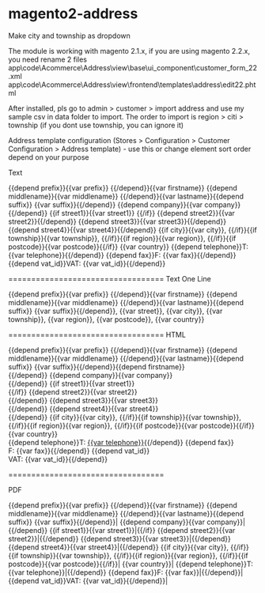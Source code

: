 # magento2-address
Make city and township as dropdown

The module is working with magento 2.1.x, if you are using magento 2.2.x, you need rename 2 files
app\code\Acommerce\Address\view\base\ui_component\customer_form_22.xml
app\code\Acommerce\Address\view\frontend\templates\address\edit22.phtml

After installed, pls go to admin > customer > import address and use my sample csv in data folder to import. The order to import is region > citi > township (if you dont use township, you can ignore it)

Address template configuration (Stores > Configuration > Customer Configuration > Address template) - use this or change element sort order depend on your purpose

Text

{{depend prefix}}{{var prefix}} {{/depend}}{{var firstname}} {{depend middlename}}{{var middlename}} {{/depend}}{{var lastname}}{{depend suffix}} {{var suffix}}{{/depend}}
{{depend company}}{{var company}}{{/depend}}
{{if street1}}{{var street1}}
{{/if}}
{{depend street2}}{{var street2}}{{/depend}}
{{depend street3}}{{var street3}}{{/depend}}
{{depend street4}}{{var street4}}{{/depend}}
{{if city}}{{var city}}, {{/if}}{{if township}}{{var township}}, {{/if}}{{if region}}{{var region}}, {{/if}}{{if postcode}}{{var postcode}}{{/if}}
{{var country}}
{{depend telephone}}T: {{var telephone}}{{/depend}}
{{depend fax}}F: {{var fax}}{{/depend}}
{{depend vat_id}}VAT: {{var vat_id}}{{/depend}}

==================================
Text One Line

{{depend prefix}}{{var prefix}} {{/depend}}{{var firstname}} {{depend middlename}}{{var middlename}} {{/depend}}{{var lastname}}{{depend suffix}} {{var suffix}}{{/depend}}, {{var street}}, {{var city}}, {{var township}}, {{var region}}, {{var postcode}}, {{var country}}

==================================
HTML

{{depend prefix}}{{var prefix}} {{/depend}}{{var firstname}} {{depend middlename}}{{var middlename}} {{/depend}}{{var lastname}}{{depend suffix}} {{var suffix}}{{/depend}}{{depend firstname}}<br />{{/depend}}
{{depend company}}{{var company}}<br />{{/depend}}
{{if street1}}{{var street1}}<br />{{/if}}
{{depend street2}}{{var street2}}<br />{{/depend}}
{{depend street3}}{{var street3}}<br />{{/depend}}
{{depend street4}}{{var street4}}<br />{{/depend}}
{{if city}}{{var city}}, {{/if}}{{if township}}{{var township}}, {{/if}}{{if region}}{{var region}}, {{/if}}{{if postcode}}{{var postcode}}{{/if}}<br />
{{var country}}<br />
{{depend telephone}}T: <a href="tel:{{var telephone}}">{{var telephone}}</a>{{/depend}}
{{depend fax}}<br />F: {{var fax}}{{/depend}}
{{depend vat_id}}<br />VAT: {{var vat_id}}{{/depend}}

==================================

PDF

{{depend prefix}}{{var prefix}} {{/depend}}{{var firstname}} {{depend middlename}}{{var middlename}} {{/depend}}{{var lastname}}{{depend suffix}} {{var suffix}}{{/depend}}|
{{depend company}}{{var company}}|{{/depend}}
{{if street1}}{{var street1}}|{{/if}}
{{depend street2}}{{var street2}}|{{/depend}}
{{depend street3}}{{var street3}}|{{/depend}}
{{depend street4}}{{var street4}}|{{/depend}}
{{if city}}{{var city}}, {{/if}}{{if township}}{{var township}}, {{/if}}{{if region}}{{var region}}, {{/if}}{{if postcode}}{{var postcode}}{{/if}}|
{{var country}}|
{{depend telephone}}T: {{var telephone}}|{{/depend}}
{{depend fax}}F: {{var fax}}|{{/depend}}|
{{depend vat_id}}VAT: {{var vat_id}}{{/depend}}|
